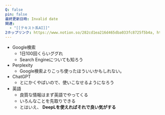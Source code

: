 ```yaml
---
Q: false
pin: false
最終更新日時: Invalid date
関連:
  - "[[テキスト系AI]]"
2ホップリンク: https://www.notion.so/282cd1ea216d465dba033fc8725f5b4a, https://www.notion.so/287d23dca1da4ce3a3681670411ff4c9, https://www.notion.so/7cda8607103246f9b7c0ce265dba7485
---
```

  

- Google検索
    - 1日100回くらいググれ
    - Search Engineについても知ろう
- Perplexity
    - Google検索よりこっち使ったほういいかもしれない。
- ChatGPT
    - とにかくやばいので、使いこなせるようになろう
- 英語
    - 良質な情報はまず英語でやってくる
    - いろんなことを先取りできる
    - とはいえ、 **DeepLを使えればそれで良い気がする**